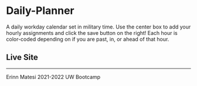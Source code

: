 # Daily-Planner

A daily workday calendar set in military time. Use the center box to add your hourly assignments and click the save button on the right!
Each hour is color-coded depending on if you are past, in, or ahead of that hour.

## Live Site


---
Erinn Matesi 2021-2022 UW Bootcamp